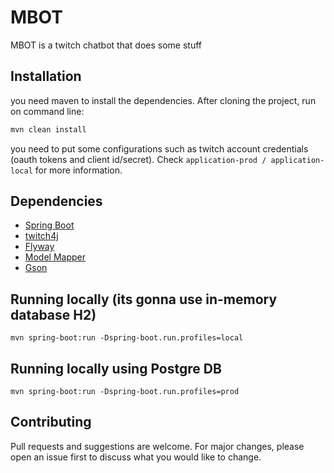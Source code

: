# MBOT

MBOT is a twitch chatbot that does some stuff

## Installation

you need maven to install the dependencies. After cloning the project, run on command line: 

```bash
mvn clean install
```

you need to put some configurations such as twitch account credentials (oauth tokens and client id/secret). Check ``application-prod / application-local`` for more information. 

## Dependencies

- [Spring Boot](https://spring.io/projects/spring-boot)
- [twitch4j](https://spring.io/projects/spring-data)
- [Flyway](https://flywaydb.org/)
- [Model Mapper](http://modelmapper.org/user-manual/)
- [Gson](https://github.com/google/gson)

## Running locally (its gonna use in-memory database H2)

```shell
mvn spring-boot:run -Dspring-boot.run.profiles=local
```

## Running locally using Postgre DB

```shell
mvn spring-boot:run -Dspring-boot.run.profiles=prod
```


## Contributing
Pull requests and suggestions are welcome. For major changes, please open an issue first to discuss what you would like to change.


